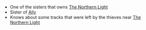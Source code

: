 - One of the sisters that owns [The Northern Light](/pages/the-northern-light)
- Sister of [Ally](/pages/ally)
- Knows about some tracks that were left by the thieves near [The Northern Light](/pages/the-northern-light)

